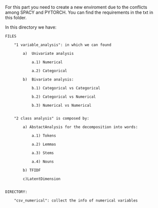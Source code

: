 For this part you need to create a new enviroment due to the conflicts among SPACY and PYTORCH. 
You can find the requirements in the txt in this folder.

In this directory we have:

    FILES
    
        "1 variable_analysis": in which we can found
        
            a)  Univariate analysis
            
                a.1) Numerical
                
                a.2) Categorical
                
            b)  Bivariate analysis:
            
                b.1) Categorical vs Categorical
                
                b.2) Categorical vs Numerical
                
                b.3) Numerical vs Numerical
        
        
        "2 class analysis" is composed by:
            
            a) AbstactAnalysis for the decomposition into words:
                
                a.1) Tokens
                
                a.2) Lemmas
                
                a.3) Stems
                
                a.4) Nouns
            
            b) TFIDF
            
            c)LatentDimension
        

    DIRECTORY:
    
        "csv_numerical": collect the info of numerical variables 




